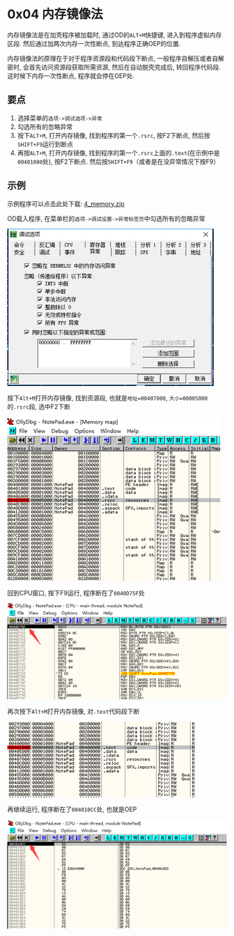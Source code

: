 # 0x04 内存镜像法

内存镜像法是在加壳程序被加载时, 通过OD的`ALT+M`快捷键, 进入到程序虚拟内存区段. 然后通过加两次内存一次性断点, 到达程序正确OEP的位置. 

内存镜像法的原理在于对于程序资源段和代码段下断点, 一般程序自解压或者自解密时, 会首先访问资源段获取所需资源, 然后在自动脱壳完成后, 转回程序代码段. 这时候下内存一次性断点, 程序就会停在OEP处. 

## 要点

1. 选择菜单的`选项->调试选项->异常`
2. 勾选所有的忽略异常
3. 按下`ALT+M`, 打开内存镜像, 找到程序的第一个`.rsrc`, 按F2下断点, 然后按`SHIFT+F9`运行到断点
4. 再按`ALT+M`, 打开内存镜像, 找到程序的第一个`.rsrc`上面的`.text`(在示例中是`00401000`处), 按F2下断点. 然后按`SHIFT+F9`（或者是在没异常情况下按F9）

## 示例

示例程序可以点击此处下载: [4_memory.zip](/reverse/unpack/example/4_memory.zip)

OD载入程序, 在菜单栏的`选项->调试设置->异常标签页`中勾选所有的忽略异常

![memory_01.png](/reverse/unpack/figure/memory_01.png)

按下`Alt+M`打开内存镜像, 找到资源段, 也就是`地址=00407000`, `大小=00005000`的`.rsrc`段, 选中F2下断

![memory_02.png](/reverse/unpack/figure/memory_02.png)

回到CPU窗口, 按下F9运行, 程序断在了`0040D75F`处

![memory_03.png](/reverse/unpack/figure/memory_03.png)

再次按下`Alt+M`打开内存镜像, 对`.text`代码段下断

![memory_04.png](/reverse/unpack/figure/memory_04.png)

再继续运行, 程序断在了`004010CC`处, 也就是OEP

![memory_05.png](/reverse/unpack/figure/memory_05.png)


